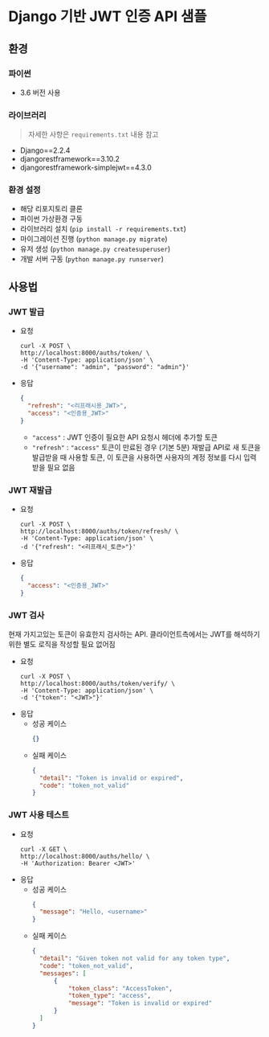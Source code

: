 # Django 기반 JWT 인증 API 샘플

## 환경

### 파이썬

- 3.6 버전 사용

### 라이브러리

> 자세한 사항은 `requirements.txt` 내용 참고

- Django==2.2.4
- djangorestframework==3.10.2
- djangorestframework-simplejwt==4.3.0

### 환경 설정

- 해당 리포지토리 클론
- 파이썬 가상환경 구동
- 라이브러리 설치 (`pip install -r requirements.txt`)
- 마이그레이션 진행 (`python manage.py migrate`)
- 유저 생성 (`python manage.py createsuperuser`)
- 개발 서버 구동 (`python manage.py runserver`)

## 사용법

### JWT 발급

- 요청
  ```
  curl -X POST \
  http://localhost:8000/auths/token/ \
  -H 'Content-Type: application/json' \
  -d '{"username": "admin", "password": "admin"}'
  ```
- 응답
  ```json
  {
    "refresh": "<리프래시용_JWT>",
    "access": "<인증용_JWT>"
  }
  ```
  - `"access"` : JWT 인증이 필요한 API 요청시 헤더에 추가할 토큰
  - `"refresh"` : `"access"` 토큰이 만료된 경우 (기본 5분) 재발급 API로 새 토큰을 발급받을 때 사용할 토큰, 이 토큰을 사용하면 사용자의 계정 정보를 다시 입력받을 필요 없음

### JWT 재발급

- 요청
  ```
  curl -X POST \
  http://localhost:8000/auths/token/refresh/ \
  -H 'Content-Type: application/json' \
  -d '{"refresh": "<리프래시_토큰>"}'
  ```
- 응답
  ```json
  {
    "access": "<인증용_JWT>"
  }
  ```

### JWT 검사

현재 가지고있는 토큰이 유효한지 검사하는 API. 클라이언트측에서는 JWT를 해석하기 위한 별도 로직을 작성할 필요 없어짐

- 요청
  ```
  curl -X POST \
  http://localhost:8000/auths/token/verify/ \
  -H 'Content-Type: application/json' \
  -d '{"token": "<JWT>"}'
  ```
- 응답
  - 성공 케이스
    ```json
    {}
    ```
  - 실패 케이스
    ```json
    {
      "detail": "Token is invalid or expired",
      "code": "token_not_valid"
    }
    ```

### JWT 사용 테스트

- 요청
  ```
  curl -X GET \
  http://localhost:8000/auths/hello/ \
  -H 'Authorization: Bearer <JWT>'
  ```
- 응답
  - 성공 케이스
    ```json
    {
      "message": "Hello, <username>"
    }
    ```
  - 실패 케이스
    ```json
    {
      "detail": "Given token not valid for any token type",
      "code": "token_not_valid",
      "messages": [
          {
              "token_class": "AccessToken",
              "token_type": "access",
              "message": "Token is invalid or expired"
          }
      ]
    }
    ```

